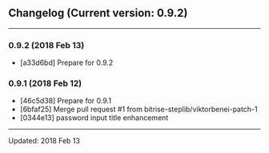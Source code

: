 ## Changelog (Current version: 0.9.2)

-----------------

### 0.9.2 (2018 Feb 13)
* [a33d6bd] Prepare for 0.9.2

### 0.9.1 (2018 Feb 12)
* [46c5d38] Prepare for 0.9.1
* [6bfaf25] Merge pull request #1 from bitrise-steplib/viktorbenei-patch-1
* [0344e13] password input title enhancement

-----------------

Updated: 2018 Feb 13